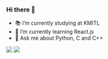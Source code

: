 ### Hi there 👋

- 📚 I’m currently studying at KMITL
- 🌱 I’m currently learning React.js
- 💬 Ask me about Python, C and C++

<img src="https://github-readme-stats.vercel.app/api?username=anuraghazra&show_icons=true&theme=buefy">

<img src="https://github-readme-stats.vercel.app/api/top-langs/?username=Bourbxn&layout=demo">
